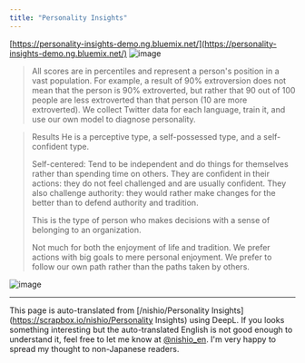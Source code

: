 ```yaml
---
title: "Personality Insights"
---
```


[https://personality-insights-demo.ng.bluemix.net/](https://personality-insights-demo.ng.bluemix.net/)
![image](https://gyazo.com/2d2c9860c441fb39479fac4ac1cefca6/thumb/1000)
> All scores are in percentiles and represent a person's position in a vast population. For example, a result of 90% extroversion does not mean that the person is 90% extroverted, but rather that 90 out of 100 people are less extroverted than that person (10 are more extroverted).
>  We collect Twitter data for each language, train it, and use our own model to diagnose personality.

> Results
>  He is a perceptive type, a self-possessed type, and a self-confident type.
>
>  Self-centered: Tend to be independent and do things for themselves rather than spending time on others. They are confident in their actions: they do not feel challenged and are usually confident. They also challenge authority: they would rather make changes for the better than to defend authority and tradition.
>
>  This is the type of person who makes decisions with a sense of belonging to an organization.
>
>  Not much for both the enjoyment of life and tradition. We prefer actions with big goals to mere personal enjoyment. We prefer to follow our own path rather than the paths taken by others.

![image](https://gyazo.com/21ab75e65061252f7cf32550b28dec27/thumb/1000)

---
This page is auto-translated from [/nishio/Personality Insights](https://scrapbox.io/nishio/Personality Insights) using DeepL. If you looks something interesting but the auto-translated English is not good enough to understand it, feel free to let me know at [@nishio_en](https://twitter.com/nishio_en). I'm very happy to spread my thought to non-Japanese readers.